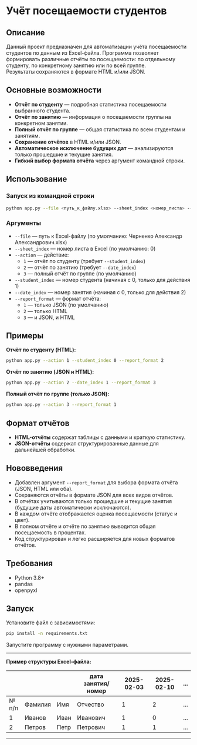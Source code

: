# Учёт посещаемости студентов

## Описание

Данный проект предназначен для автоматизации учёта посещаемости студентов по данным из Excel-файла. Программа позволяет формировать различные отчёты по посещаемости: по отдельному студенту, по конкретному занятию или по всей группе.  
Результаты сохраняются в формате HTML и/или JSON.

## Основные возможности

- **Отчёт по студенту** — подробная статистика посещаемости выбранного студента.
- **Отчёт по занятию** — информация о посещаемости группы на конкретном занятии.
- **Полный отчёт по группе** — общая статистика по всем студентам и занятиям.
- **Сохранение отчётов** в HTML и/или JSON.
- **Автоматическое исключение будущих дат** — анализируются только прошедшие и текущие занятия.
- **Гибкий выбор формата отчёта** через аргумент командной строки.

## Использование

### Запуск из командной строки

```sh
python app.py --file <путь_к_файлу.xlsx> --sheet_index <номер_листа> --action <действие> [--student_index <номер_студента>] [--date_index <номер_занятия>] [--report_format <формат>]
```

### Аргументы

- `--file` — путь к Excel-файлу (по умолчанию: Черненко Александр Александрович.xlsx)
- `--sheet_index` — номер листа в Excel (по умолчанию: 0)
- `--action` — действие:
    - `1` — отчёт по студенту (требует `--student_index`)
    - `2` — отчёт по занятию (требует `--date_index`)
    - `3` — полный отчёт по группе (по умолчанию)
- `--student_index` — номер студента (начиная с 0, только для действия 1)
- `--date_index` — номер занятия (начиная с 0, только для действия 2)
- `--report_format` — формат отчёта:
    - `1` — только JSON (по умолчанию)
    - `2` — только HTML
    - `3` — и JSON, и HTML

## Примеры

**Отчёт по студенту (HTML):**
```sh
python app.py --action 1 --student_index 0 --report_format 2
```

**Отчёт по занятию (JSON и HTML):**
```sh
python app.py --action 2 --date_index 1 --report_format 3
```

**Полный отчёт по группе (только JSON):**
```sh
python app.py --action 3 --report_format 1
```

## Формат отчётов

- **HTML-отчёты** содержат таблицы с данными и краткую статистику.
- **JSON-отчёты** содержат структурированные данные для дальнейшей обработки.

## Нововведения

- Добавлен аргумент `--report_format` для выбора формата отчёта (JSON, HTML или оба).
- Сохраняются отчёты в формате JSON для всех видов отчётов.
- В отчётах учитываются только прошедшие и текущие занятия (будущие даты автоматически исключаются).
- В каждом отчёте отображается оценка посещаемости (статус и цвет).
- В полном отчёте и отчёте по занятию выводится общая посещаемость в процентах.
- Код структурирован и легко расширяется для новых форматов отчётов.

## Требования

- Python 3.8+
- pandas
- openpyxl

## Запуск

Установите файл с зависимостями:
```sh
pip install -n requirements.txt
```

Запустите программу с нужными параметрами.

---

**Пример структуры Excel-файла:**

|       |         |      | дата занятия/ номер | 2025-02-03 | 2025-02-10 | ... |
|-------|---------|------|---------------------|------------|------------|-----|
| № п/п | Фамилия | Имя  |       Отчество      |     1      |     2      | ... |
| 1     | Иванов  | Иван |       Иванович      |     1      |     0      | ... |
| 2     | Петров  | Петр |       Петрович      |     1      |     1      | ... |

---
